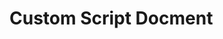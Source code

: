 # Custom Script Docment
[リンク集]: (https://docs.treasuredata.com/display/public/PD/Custom+Scripts)
[イントロダクション]: https://docs.treasuredata.com/display/public/PD/Introduction+to+Custom+Scripts
[Workflowへの追加]: https://docs.treasuredata.com/display/public/PD/Adding+a+Custom+Python+Script+to+Your+Workflow
[構文]: https://docs.treasuredata.com/display/public/PD/Workflow+py+Operator+Syntax+Reference#WorkflowpyOperatorSyntaxReference-Syntax
[パラメータ引渡し]: https://docs.treasuredata.com/display/public/PD/Passing+Parameters+to+Custom+Scripts+used+in+TD+Workflow
[パラメータ引渡し]: https://docs.treasuredata.com/display/public/PD/Passing+Parameters+to+Custom+Scripts+used+in+TD+Workflow
[エンジニアブログ]: https://td-support.hatenablog.com/entry/2020/06/26/171001
